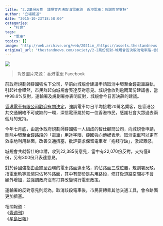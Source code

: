 ```yaml
---
title: "2.2萬份反對　城規會否決取消電車路　香港電車：感謝市民支持"
author: "立場報道"
date: "2015-10-23T18:58:00"
categories:
  - "社會"
tags:
  - "電車"
topics: []
image: "http://web.archive.org/web/2021im_/https://assets.thestandnews.com/media/photos/20151023-01_6H1IN.png"
original_url: "thestandnews.com/society/2-2萬份反對-城規會否決取消電車路-香港電車-感謝市民支持"
---
```

![](http://web.archive.org/web/2021im_/https://assets.thestandnews.com/media/photos/20151023-01_6H1IN.png)
> 背景圖片來源：香港電車 Facebook

前政府規劃師薛國強名下公司，早前向城規會建議申請取消中環至金鐘電車路軌，引起社會嘩然，市民群起向城規會表達反對意見。城規會收到逾兩萬份建議書，當中98.6%反對，運輸署及規劃署亦表明反對，城規會今日否決薛的建議。

[香港電車有限公司歡迎有關決定](http://web.archive.org/web/20211229062034/http://www.stheadline.com/inews-content.php?cat=a&nid=1020761)，強調電車每日平均接載20萬名乘客，是香港公共交通網絡不可或缺的一環，深信電車屬於每一位香港市民，感謝社會大眾過去兩個月的支持。

今年七月底，由退休政府規劃師薛國強一人組成的智仕顧問公司，向城規會申請，刪除中環至金鐘路段的「電車」用途字眼，薛國強向傳媒表示，取消電車可以更有效率地利用路面，改善交通擠塞，批評要求保留電車者「抱殘守缺」，激起眾怒。

城規會共就智仕的申請，收到22,385份意見，當中有22,070份反對，支持僅8份，另有300份只表達意見。

對於薛國強指由金鐘至西環的電車路面連車站，約佔路面三成位置，規劃署反駁，指電車軌等設施只佔16%路面，其中有部份是共用路段，修訂後道路空間亦不會額外增加，並強調政府沒有打算改變現行電車政策。

運輸署的反對意見則認為，取消該段電車後，市民要轉乘其他交通工具，會令路面更加擠塞。

相關報道：  
《[壹週刊](http://web.archive.org/web/20211229062034/http://nextplus.nextmedia.com/news/%E6%99%82%E4%BA%8B%E8%A6%81%E8%81%9E/20151023/285921)》  
《[星島日報](http://web.archive.org/web/20211229062034/http://www.stheadline.com/inews-content.php?cat=a&nid=1020761)》